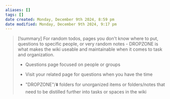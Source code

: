 ```yaml
---
aliases: []
tags: []
date created: Monday, December 9th 2024, 8:59 pm
date modified: Monday, December 9th 2024, 9:17 pm
---
```




> [!summary]
> For random todos, pages you don't know where to put, questions to specific people, or very random notes - DROPZONE is what makes the wiki useable and maintainable when it comes to task and organization.
> 
> - Questions page focused on people or groups
> 
> - Visit your related page for questions when you have the time
> 
> - "DROPZONE"/⬇️ folders for unorganized items or folders/notes that need to be distilled further into tasks or spaces in the wiki





